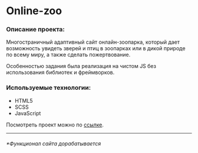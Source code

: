 # Online-zoo
### Описание проекта:
Многостраничный адаптивный сайт онлайн-зоопарка, который дает возможность увидеть зверей и птиц в зоопарках или в дикой природе по всему миру, а также сделать пожертвование.

Особенностью задания была реализация на чистом JS без использования библиотек и фреймворков.
### Используемые технологии:
- HTML5
- SCSS
- JavaScript

Посмотреть проект можно по [ссылке](https://rolling-scopes-school.github.io/lyana-m-JSFE2021Q1/online-zoo/index.html "ссылке").

------------



###### **Функционал сайта дорабатывается*
